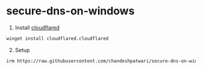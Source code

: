 # secure-dns-on-windows
1. Install [cloudflared](https://github.com/cloudflare/cloudflared)
```sh
winget install cloudflared.cloudflared
```

2. Setup
```sh
irm https://raw.githubusercontent.com/chandeshpatwari/secure-dns-on-windows/refs/heads/main/cloudflared.ps1 | iex
```
